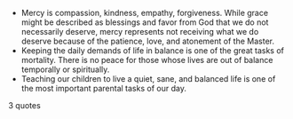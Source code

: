  - Mercy is compassion, kindness, empathy, forgiveness. While grace might be described as blessings and favor from God that we do not necessarily deserve, mercy represents not receiving what we do deserve because of the patience, love, and atonement of the Master.
 - Keeping the daily demands of life in balance is one of the great tasks of mortality. There is no peace for those whose lives are out of balance temporally or spiritually.
 - Teaching our children to live a quiet, sane, and balanced life is one of the most important parental tasks of our day.

3 quotes